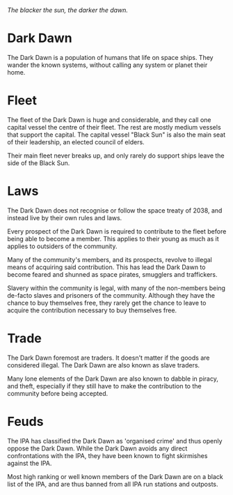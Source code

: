 _The blacker the sun, the darker the dawn._

# Dark Dawn

The Dark Dawn is a population of humans that life on space ships. They wander
the known systems, without calling any system or planet their home.

# Fleet

The fleet of the Dark Dawn is huge and considerable, and they call one capital
vessel the centre of their fleet. The rest are mostly medium vessels that
support the capital. The capital vessel "Black Sun" is also the main seat of
their leadership, an elected council of elders.

Their main fleet never breaks up, and only rarely do support ships leave the
side of the Black Sun.

# Laws

The Dark Dawn does not recognise or follow the space treaty of 2038, and instead
live by their own rules and laws.

Every prospect of the Dark Dawn is required to contribute to the fleet before
being able to become a member. This applies to their young as much as it applies
to outsiders of the community.

Many of the community's members, and its prospects, revolve to illegal means of
acquiring said contribution. This has lead the Dark Dawn to become feared and
shunned as space pirates, smugglers and traffickers.

Slavery within the community is legal, with many of the non-members being
de-facto slaves and prisoners of the community. Although they have the chance
to buy themselves free, they rarely get the chance to leave to acquire the
contribution necessary to buy themselves free.

# Trade

The Dark Dawn foremost are traders. It doesn't matter if the goods are
considered illegal. The Dark Dawn are also known as slave traders.

Many lone elements of the Dark Dawn are also known to dabble in piracy, and
theft, especially if they still have to make the contribution to the community
before being accepted.

# Feuds

The IPA has classified the Dark Dawn as 'organised crime' and thus openly oppose
the Dark Dawn. While the Dark Dawn avoids any direct confrontations with the
IPA, they have been known to fight skirmishes against the IPA.

Most high ranking or well known members of the Dark Dawn are on a black list of
the IPA, and are thus banned from all IPA run stations and outposts.
